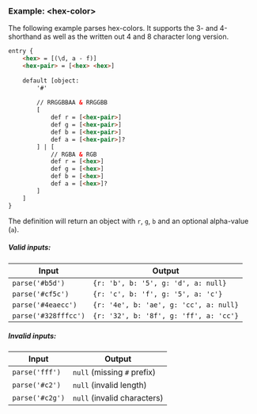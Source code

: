 ### Example: \<hex-color\>
The following example parses hex-colors.
It supports the 3- and 4-shorthand as well as the written out 4 and 8 character long version.

```html
entry {
    <hex> = [(\d, a - f)]
    <hex-pair> = [<hex> <hex>]
    
    default [object:
        '#'
        
        // RRGGBBAA & RRGGBB
        [
            def r = [<hex-pair>]
            def g = [<hex-pair>]
            def b = [<hex-pair>]
            def a = [<hex-pair>]?
        ] | [
            // RGBA & RGB
            def r = [<hex>]
            def g = [<hex>]
            def b = [<hex>] 
            def a = [<hex>]?
        ]
    ]
}
```

The definition will return an object with `r`, `g`, `b` and an optional alpha-value (`a`).

##### Valid inputs:
| Input | Output |
| ----- | ------ |
| `parse('#b5d')` | `{r: 'b', b: '5', g: 'd', a: null}` |
| `parse('#cf5c')` | `{r: 'c', b: 'f', g: '5', a: 'c'}` |
| `parse('#4eaecc')` | `{r: '4e', b: 'ae', g: 'cc', a: null}` |
| `parse('#328fffcc')` | `{r: '32', b: '8f', g: 'ff', a: 'cc'}` |

##### Invalid inputs:
| Input | Output |
| ----- | ------ |
| `parse('fff')` | `null` (missing `#` prefix) |
| `parse('#c2')` | `null` (invalid length) |
| `parse('#c2g')` | `null` (invalid characters) |
